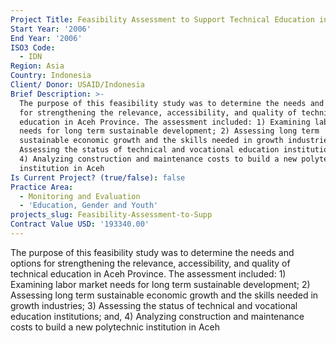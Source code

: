 ```yaml
---
Project Title: Feasibility Assessment to Support Technical Education in Aech Province
Start Year: '2006'
End Year: '2006'
ISO3 Code:
  - IDN
Region: Asia
Country: Indonesia
Client/ Donor: USAID/Indonesia
Brief Description: >-
  The purpose of this feasibility study was to determine the needs and options
  for strengthening the relevance, accessibility, and quality of technical
  education in Aceh Province. The assessment included: 1) Examining labor market
  needs for long term sustainable development; 2) Assessing long term
  sustainable economic growth and the skills needed in growth industries; 3)
  Assessing the status of technical and vocational education institutions; and,
  4) Analyzing construction and maintenance costs to build a new polytechnic
  institution in Aceh
Is Current Project? (true/false): false
Practice Area:
  - Monitoring and Evaluation
  - 'Education, Gender and Youth'
projects_slug: Feasibility-Assessment-to-Supp
Contract Value USD: '193340.00'
---
```

The purpose of this feasibility study was to determine the needs and options for strengthening the relevance, accessibility, and quality of technical education in Aceh Province. The assessment included: 1) Examining labor market needs for long term sustainable development; 2) Assessing long term sustainable economic growth and the skills needed in growth industries; 3) Assessing the status of technical and vocational education institutions; and, 4) Analyzing construction and maintenance costs to build a new polytechnic institution in Aceh